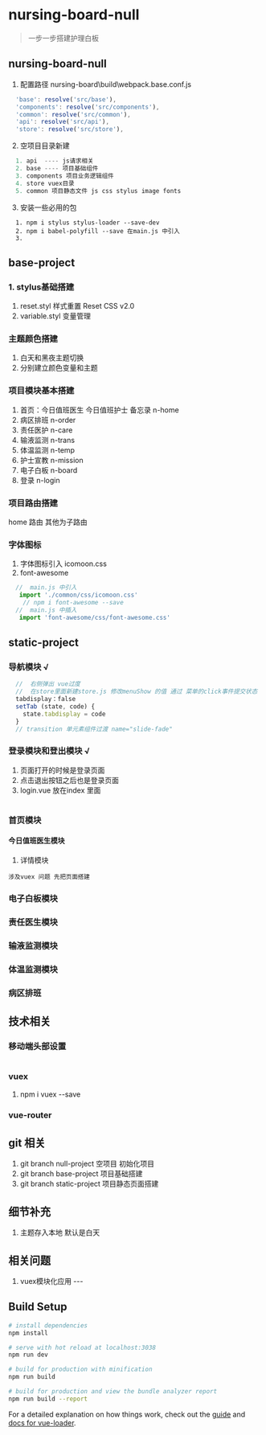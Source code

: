 # nursing-board-null

> 一步一步搭建护理白板
## nursing-board-null
1. 配置路径 nursing-board\build\webpack.base.conf.js
```javascript
  'base': resolve('src/base'),
  'components': resolve('src/components'),
  'common': resolve('src/common'),
  'api': resolve('src/api'),
  'store': resolve('src/store'),
```
2. 空项目目录新建
```javascript
  1. api  ---- js请求相关
  2. base ---- 项目基础组件
  3. components 项目业务逻辑组件
  4. store vuex目录
  5. common 项目静态文件 js css stylus image fonts
```
3. 安装一些必用的包
```
  1. npm i stylus stylus-loader --save-dev
  2. npm i babel-polyfill --save 在main.js 中引入
  3. 
```
## base-project
### 1. stylus基础搭建
1. reset.styl 样式重置 Reset CSS v2.0
1. variable.styl 变量管理
###  主题颜色搭建
1. 白天和黑夜主题切换
2. 分别建立颜色变量和主题
###  项目模块基本搭建
1. 首页：今日值班医生  今日值班护士 备忘录 n-home
2. 病区排班 n-order
3. 责任医护 n-care
4. 输液监测 n-trans
5. 体温监测 n-temp
6. 护士宣教 n-mission
7. 电子白板 n-board
8. 登录     n-login
###  项目路由搭建
home 路由 其他为子路由
###  字体图标
1. 字体图标引入 icomoon.css 
2. font-awesome 
```javascript
  //  main.js 中引入
   import './common/css/icomoon.css'
    // npm i font-awesome --save
  //  main.js 中插入
   import 'font-awesome/css/font-awesome.css'

```
## static-project
### 导航模块 √
```javascript
  //  右侧弹出 vue过度
  //  在store里面新建store.js 修改menuShow 的值 通过 菜单的click事件提交状态
  tabdisplay：false
  setTab (state, code) {
    state.tabdisplay = code
  }
  // transition 单元素组件过渡 name="slide-fade"   
```
### 登录模块和登出模块 √
1. 页面打开的时候是登录页面
2. 点击退出按钮之后也是登录页面
3. login.vue 放在index 里面
```javascript
```
### 首页模块
#### 今日值班医生模块
1. 详情模块
```
涉及vuex 问题 先把页面搭建
```
### 电子白板模块
### 责任医生模块
### 输液监测模块
### 体温监测模块
### 病区排班
##  技术相关
### 移动端头部设置
```
```
### vuex
1. npm i vuex --save
### vue-router
## git 相关
1.  git branch null-project 空项目 初始化项目
2.  git branch base-project 项目基础搭建
3.  git branch static-project 项目静态页面搭建
## 细节补充
1. 主题存入本地 默认是白天
## 相关问题
1. vuex模块化应用 ---
## Build Setup

``` bash
# install dependencies
npm install

# serve with hot reload at localhost:3038
npm run dev

# build for production with minification
npm run build

# build for production and view the bundle analyzer report
npm run build --report
```

For a detailed explanation on how things work, check out the [guide](http://vuejs-templates.github.io/webpack/) and [docs for vue-loader](http://vuejs.github.io/vue-loader).
